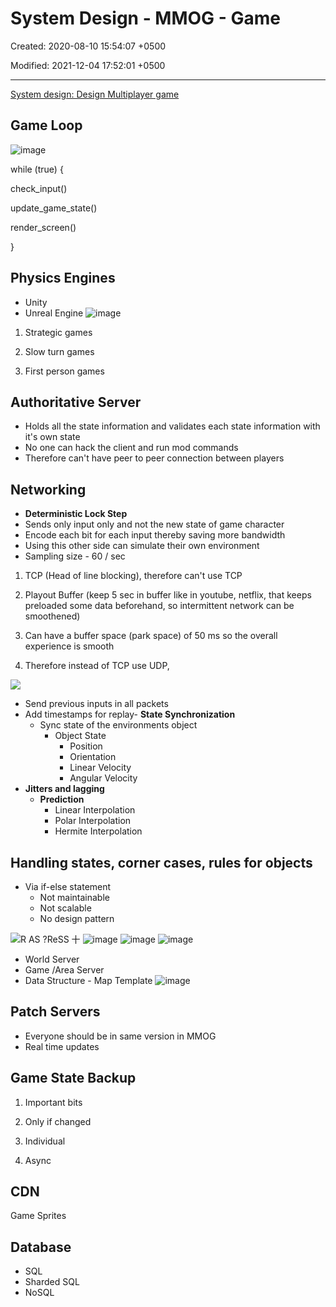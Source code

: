 # System Design - MMOG - Game

Created: 2020-08-10 15:54:07 +0500

Modified: 2021-12-04 17:52:01 +0500

---

[System design: Design Multiplayer game](https://www.youtube.com/playlist?list=PLkQkbY7JNJuCoOw3epgKcNIU6rFri4iQk)
## Game Loop

![image](media/System-Design---MMOG---Game-image1.png)

while (true) {

check_input()

update_game_state()

render_screen()

}
## Physics Engines
-   Unity
-   Unreal Engine
![image](media/System-Design---MMOG---Game-image2.png)
1.  Strategic games

2.  Slow turn games

3.  First person games
## Authoritative Server
-   Holds all the state information and validates each state information with it's own state
-   No one can hack the client and run mod commands
-   Therefore can't have peer to peer connection between players
## Networking
-   **Deterministic Lock Step**
-   Sends only input only and not the new state of game character
-   Encode each bit for each input thereby saving more bandwidth
-   Using this other side can simulate their own environment
-   Sampling size - 60 / sec
1.  TCP (Head of line blocking), therefore can't use TCP

2.  Playout Buffer (keep 5 sec in buffer like in youtube, netflix, that keeps preloaded some data beforehand, so intermittent network can be smoothened)

3.  Can have a buffer space (park space) of 50 ms so the overall experience is smooth

4.  Therefore instead of TCP use UDP,

![](media/System-Design---MMOG---Game-image3.png)
-   Send previous inputs in all packets
-   Add timestamps for replay-   **State Synchronization**
    -   Sync state of the environments object
        -   Object State
            -   Position
            -   Orientation
            -   Linear Velocity
            -   Angular Velocity
-   **Jitters and lagging**
    -   **Prediction**
        -   Linear Interpolation
        -   Polar Interpolation
        -   Hermite Interpolation
## Handling states, corner cases, rules for objects
-   Via if-else statement
    -   Not maintainable
    -   Not scalable
    -   No design pattern

![R AS ?ReSS 十 ](media/System-Design---MMOG---Game-image4.png)
![image](media/System-Design---MMOG---Game-image5.png)
![image](media/System-Design---MMOG---Game-image6.png)
![image](media/System-Design---MMOG---Game-image7.png)
-   World Server
-   Game /Area Server
-   Data Structure - Map Template
![image](media/System-Design---MMOG---Game-image8.png)
## Patch Servers
-   Everyone should be in same version in MMOG
-   Real time updates
## Game State Backup

1.  Important bits

2.  Only if changed

3.  Individual

4.  Async
## CDN

Game Sprites
## Database
-   SQL
-   Sharded SQL
-   NoSQL
